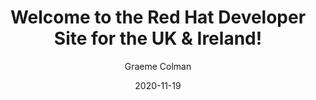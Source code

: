 ---
title: "Welcome to the Red Hat Developer Site for the UK & Ireland!"
date: 2020-11-19
draft: false
author: "Graeme Colman"

# post thumb
image: "images/front.png"

# meta description
description: "We are a community of passionate technologists made up of Red Hat associates, partners, customers and developers who love developer tooling and technology. This site showcases a collection of content that has been created by this community and is updated with new contributions on a regular basis. Look out for our regional user groups where we'll have a broad range of interesting speakers from the community on an equaly broad range of topics. Get in touch if you would like more info or submit something to this page."

# taxonomies
categories:
  - ""
tags:
  - "Introduction"

# post type
type: "featured"

external: "/contact"
---